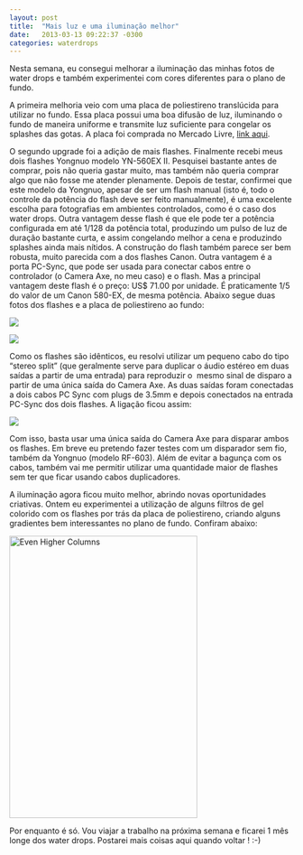 ```yaml
---
layout: post
title:  "Mais luz e uma iluminação melhor"
date:   2013-03-13 09:22:37 -0300
categories: waterdrops
---
```

Nesta semana, eu consegui melhorar a iluminação das minhas fotos de water drops e também experimentei com cores diferentes para o plano de fundo.

A primeira melhoria veio com uma placa de poliestireno translúcida para utilizar no fundo. Essa placa possui uma boa difusão de luz, iluminando o fundo de maneira uniforme e transmite luz suficiente para congelar os splashes das gotas. A placa foi comprada no Mercado Livre, [link aqui](http://produto.mercadolivre.com.br/MLB-469603744-chapa-ps-cristal-fum-branco-leitoso-50x50cm-3mm-acrilico-_JM).

O segundo upgrade foi a adição de mais flashes. Finalmente recebi meus dois flashes Yongnuo modelo YN-560EX II. Pesquisei bastante antes de comprar, pois não queria gastar muito, mas também não queria comprar algo que não fosse me atender plenamente. Depois de testar, confirmei que este modelo da Yongnuo, apesar de ser um flash manual (isto é, todo o controle da potência do flash deve ser feito manualmente), é uma excelente escolha para fotografias em ambientes controlados, como é o caso dos water drops. Outra vantagem desse flash é que ele pode ter a potência configurada em até 1/128 da potência total, produzindo um pulso de luz de duração bastante curta, e assim congelando melhor a cena e produzindo splashes ainda mais nítidos. A construção do flash também parece ser bem robusta, muito parecida com a dos flashes Canon. Outra vantagem é a porta PC-Sync, que pode ser usada para conectar cabos entre o controlador (o Camera Axe, no meu caso) e o flash. Mas a principal vantagem deste flash é o preço: US$ 71.00 por unidade. É praticamente 1/5 do valor de um Canon 580-EX, de mesma potência. Abaixo segue duas fotos dos flashes e a placa de poliestireno ao fundo:

![](https://lh4.googleusercontent.com/-PQ0fBQoz_Po/UUKuIy7qBVI/AAAAAAAAEQA/VvEp03Ypn0M/s640/IMG_8518.jpg)

![](https://lh5.googleusercontent.com/-27ZbvpAX7Is/UUKt7c7RHdI/AAAAAAAAEQA/x7siKG3TwP4/s640/IMG_8519.jpg)

Como os flashes são idênticos, eu resolvi utilizar um pequeno cabo do tipo “stereo split” (que geralmente serve para duplicar o áudio estéreo em duas saídas a partir de uma entrada) para reproduzir o &nbsp;mesmo sinal de disparo a partir de uma única saída do Camera Axe. As duas saídas foram conectadas a dois cabos PC Sync com plugs de 3.5mm e depois conectados na entrada PC-Sync dos dois flashes. A ligação ficou assim:

![](https://lh6.googleusercontent.com/-k6RUEq1HMCc/UUKuLn7t_eI/AAAAAAAAEQA/7Trem60_aW0/s640/IMG_8521.jpg)

Com isso, basta usar uma única saída do Camera Axe para disparar ambos os flashes. Em breve eu pretendo fazer testes com um disparador sem fio, também da Yongnuo (modelo RF-603). Além de evitar a bagunça com os cabos, também vai me permitir utilizar uma quantidade maior de flashes sem ter que ficar usando cabos duplicadores.

A iluminação agora ficou muito melhor, abrindo novas oportunidades criativas. Ontem eu experimentei a utilização de alguns filtros de gel colorido com os flashes por trás da placa de poliestireno, criando alguns gradientes bem interessantes no plano de fundo. Confiram abaixo:

<a data-flickr-embed="true" data-header="true" data-footer="true"  href="https://www.flickr.com/photos/raul-fragoso/albums/72157632995642085" title="Even Higher Columns"><img src="https://c6.staticflickr.com/9/8102/8554951173_459e015bac.jpg" width="333" height="500" alt="Even Higher Columns"></a><script async src="//embedr.flickr.com/assets/client-code.js" charset="utf-8"></script>

Por enquanto é só. Vou viajar a trabalho na próxima semana e ficarei 1 mês longe dos water drops. Postarei mais coisas aqui quando voltar ! :-)
